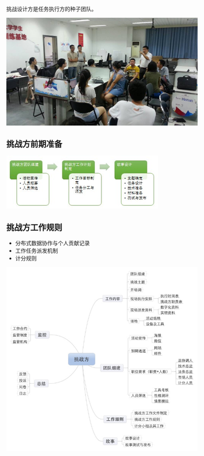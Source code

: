 挑战设计方是任务执行方的种子团队。

![0](../assets/challenger_preparation/intro/team11fanyingze1.jpg)

## 挑战方前期准备

![0](../assets/challenger_preparation/intro/01.jpg)


## 挑战方工作规则

* 分布式数据协作与个人贡献记录
* 工作任务派发机制
* 计分规则

![0](../assets/challenger_preparation/intro/03.jpg)





